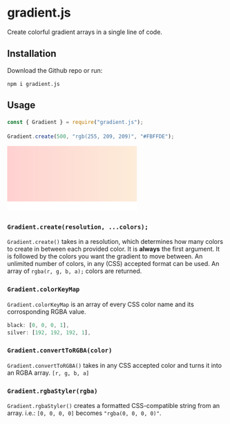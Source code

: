 # gradient.js

Create colorful gradient arrays in a single line of code.

## Installation

Download the Github repo or run:

```
npm i gradient.js
```

## Usage

```js
const { Gradient } = require("gradient.js");

Gradient.create(500, "rgb(255, 209, 209)", "#FBFFDE");
```

![example](example.png)

### `Gradient.create(resolution, ...colors);`

`Gradient.create()` takes in a resolution, which determines how many colors to create in between each provided color. It is **always** the first argument. It is followed by the colors you want the gradient to move between. An unlimited number of colors, in any (CSS) accepted format can be used. An array of `rgba(r, g, b, a);` colors are returned.

### `Gradient.colorKeyMap`

`Gradient.colorKeyMap` is an array of every CSS color name and its corrosponding RGBA value.

```js
black: [0, 0, 0, 1],
silver: [192, 192, 192, 1],
```

### `Gradient.convertToRGBA(color)`

`Gradient.convertToRGBA()` takes in any CSS accepted color and turns it into an RGBA array.
`[r, g, b, a]`

### `Gradient.rgbaStyler(rgba)`

`Gradient.rgbaStyler()` creates a formatted CSS-compatible string from an array.
i.e.: `[0, 0, 0, 0]` becomes `"rgba(0, 0, 0, 0)"`.
